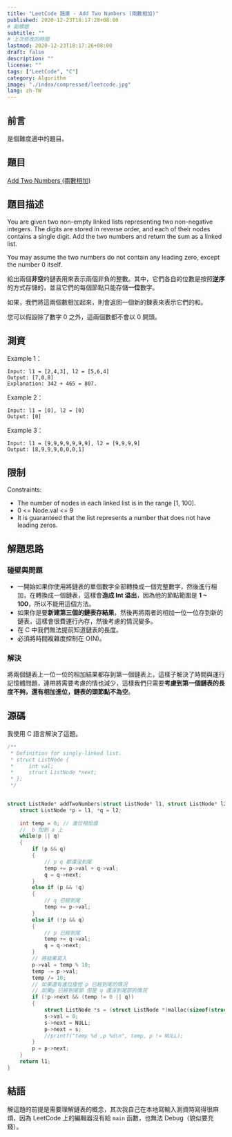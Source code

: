 ```yaml
---
title: "LeetCode 題庫 - Add Two Numbers (兩數相加)"
published: 2020-12-23T18:17:28+08:00
# 副標題
subtitle: ""
# 上次修改的時間
lastmod: 2020-12-23T18:17:26+08:00
draft: false
description: ""
license: ""
tags: ["LeetCode", "C"]
category: Algorithm
image: "./index/compressed/leetcode.jpg"
lang: zh-TW
---
```


## 前言

是個難度適中的題目。

## 題目

[Add Two Numbers (兩數相加)](https://leetcode.com/problems/add-two-numbers/)

## 題目描述

You are given two non-empty linked lists representing two non-negative integers. The digits are stored in reverse order, and each of their nodes contains a single digit. Add the two numbers and return the sum as a linked list.

You may assume the two numbers do not contain any leading zero, except the number 0 itself.

給出兩個**非空**的鏈表用來表示兩個非負的整數。其中，它們各自的位數是按照**逆序**的方式存儲的，並且它們的每個節點只能存儲**一位**數字。

如果，我們將這兩個數相加起來，則會返回一個新的鍊表來表示它們的和。

您可以假設除了數字 0 之外，這兩個數都不會以 0 開頭。

## 測資

Example 1：

```
Input: l1 = [2,4,3], l2 = [5,6,4]
Output: [7,0,8]
Explanation: 342 + 465 = 807.
```

Example 2：

```
Input: l1 = [0], l2 = [0]
Output: [0]
```

Example 3：

```
Input: l1 = [9,9,9,9,9,9,9], l2 = [9,9,9,9]
Output: [8,9,9,9,0,0,0,1]
```

## 限制

Constraints:

- The number of nodes in each linked list is in the range [1, 100].
- 0 <= Node.val <= 9
- It is guaranteed that the list represents a number that does not have leading zeros.


## 解題思路

### 碰壁與問題

- 一開始如果你使用將鏈表的單個數字全部轉換成一個完整數字，然後進行相加，在轉換成一個鏈表，這樣會**造成 Int 溢出**，因為他的節點範圍是 **1 ~ 100**，所以不能用這個方法。
- 如果你是要**新建第三個的鏈表存結果**，然後再將兩者的相加一位一位存到新的鏈表，這樣會很費運行內存，然後考慮的情況變多。
- 在 C 中我們無法提前知道鏈表的長度。
- 必須將時間複雜度控制在 O(N)。

### 解決

將兩個鏈表上一位一位的相加結果都存到第一個鏈表上，這樣子解決了時間與運行記憶體問題，連帶將需要考慮的情也減少，這樣我們只需要**考慮到第一個鏈表的長度不夠，還有相加進位，鏈表的頭節點不為空**。

## 源碼

我使用 C 語言解決了這題。

```c
/**
 * Definition for singly-linked list.
 * struct ListNode {
 *     int val;
 *     struct ListNode *next;
 * };
 */


struct ListNode* addTwoNumbers(struct ListNode* l1, struct ListNode* l2){
    struct ListNode *p = l1, *q = l2;
    
    int temp = 0; // 進位相加值
    //  b 加到 a 上
    while(p || q)
    {
        if (p && q)
        {
            // p q 都還沒到尾
            temp += p->val + q->val;
            q = q->next;
        }
        else if (p && !q)
        {
            // q 已經到尾
            temp += p->val;
        }
        else if (!p && q)
        {
            // p 已經到尾
            temp += q->val;
            q = q->next;
        }
        // 將結果寫入
        p->val = temp % 10;
        temp -= p->val;
        temp /= 10;
        // 如果還有進位值但 p 已經到尾的情況
        // 如果p 已經到尾部 但是 q 還沒到尾部的情況
        if (!p->next && (temp != 0 || q))
        {
            struct ListNode *s = (struct ListNode *)malloc(sizeof(struct ListNode));
            s->val = 0;
            s->next = NULL;
            p->next = s;
            //printf("temp %d ,p %d\n", temp, p != NULL);
        }
        p = p->next;
    }
    return l1;
}

```

## 結語

解這題的前提是需要理解鏈表的概念，其次我自己在本地寫輸入測資時寫得很麻煩，因為 LeetCode 上的編輯器沒有給 `main` 函數，也無法 Debug（貌似要充錢）。